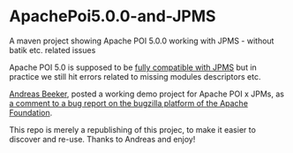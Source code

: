 # ApachePoi5.0.0-and-JPMS
A maven project showing Apache POI 5.0.0 working with JPMS - without batik etc. related issues

Apache POI 5.0 is supposed to be [fully compatible with JPMS](https://poi.apache.org/) but in practice we still hit errors related to missing modules descriptors etc.

[Andreas Beeker](https://github.com/kiwiwings), posted a working demo project for Apache POI x JPMs, as [a comment to a bug report on the bugzilla platform of the Apache Foundation](https://bz.apache.org/bugzilla/show_bug.cgi?id=65103#c11).

This repo is merely a republishing of this projec, to make it easier to discover and re-use. Thanks to Andreas and enjoy!
